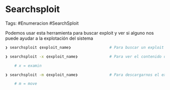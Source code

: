 # Searchsploit

Tags: #Enumeracion #SearchSploit

Podemos usar esta herramienta para buscar exploit y ver si alguno nos puede ayudar a la explotación del sistema

```bash
❯ searchsploit ❮exploit_name❯                 # Para buscar un exploit
```

```bash
❯ searchsploit -x ❮exploit_name❯              # Para ver el contenido del exploit 

	# x = examin
```

```bash
❯ searchsploit -m ❮exploit_name❯              # Para descargarnos el exploit .py/.txt 

	# m = move
```
